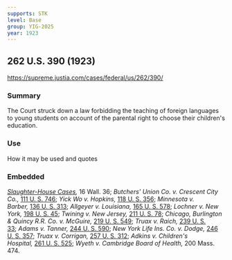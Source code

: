 ```yaml
---
supports: STK
level: Base
group: YIG-2025
year: 1923
---
```

##  262 U.S. 390 (1923)
https://supreme.justia.com/cases/federal/us/262/390/

### Summary

The Court struck down a law forbidding the teaching of foreign languages to young students on account of the parental right to choose their children's education.

### Use

How it may be used and quotes

### Embedded

_[Slaughter-House Cases](https://supreme.justia.com/cases/federal/us/83/36/),_ 16 Wall. 36; _Butchers' Union Co. v. Crescent City Co.,_ [111 U. S. 746](https://supreme.justia.com/cases/federal/us/111/746/); _Yick Wo v. Hopkins,_ [118 U. S. 356](https://supreme.justia.com/cases/federal/us/118/356/); _Minnesota v. Barber,_ [136 U. S. 313](https://supreme.justia.com/cases/federal/us/136/313/); _Allgeyer v. Louisiana,_ [165 U. S. 578](https://supreme.justia.com/cases/federal/us/165/578/); _Lochner v. New York,_ [198 U. S. 45](https://supreme.justia.com/cases/federal/us/198/45/); _Twining v. New Jersey,_ [211 U. S. 78](https://supreme.justia.com/cases/federal/us/211/78/); _Chicago, Burlington & Quincy R.R. Co. v. McGuire,_ [219 U. S. 549](https://supreme.justia.com/cases/federal/us/219/549/); _Truax v. Raich,_ [239 U. S. 33](https://supreme.justia.com/cases/federal/us/239/33/); _Adams v. Tanner,_ [244 U. S. 590](https://supreme.justia.com/cases/federal/us/244/590/); _New York Life Ins. Co. v. Dodge,_ [246 U. S. 357](https://supreme.justia.com/cases/federal/us/246/357/); _Truax v. Corrigan,_ [257 U. S. 312](https://supreme.justia.com/cases/federal/us/257/312/); _Adkins v. Children's Hospital,_ [261 U. S. 525](https://supreme.justia.com/cases/federal/us/261/525/); _Wyeth v. Cambridge Board of Health,_ 200 Mass. 474.